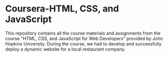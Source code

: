 # Coursera-HTML, CSS, and JavaScript
This repository contains all the course materials and assignments from the course "HTML, CSS, and JavaScript for Web Developers" provided by John Hopkins University. During the course, we had to develop and successfully deploy a dynamic website for a local restaurant company.
